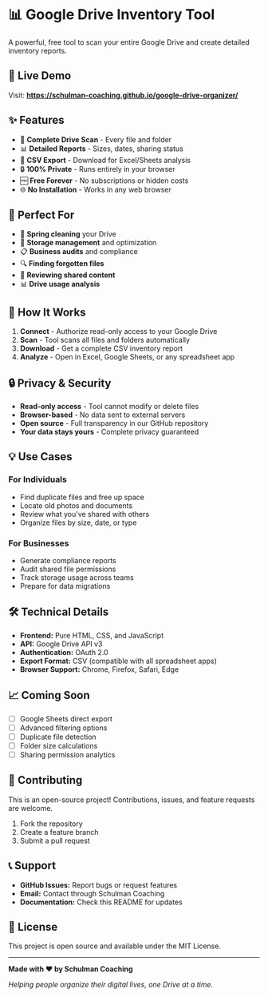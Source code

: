 # 📊 Google Drive Inventory Tool

A powerful, free tool to scan your entire Google Drive and create detailed inventory reports.

## 🚀 Live Demo

Visit: **https://schulman-coaching.github.io/google-drive-organizer/**

## ✨ Features

- 📁 **Complete Drive Scan** - Every file and folder
- 📊 **Detailed Reports** - Sizes, dates, sharing status  
- 💾 **CSV Export** - Download for Excel/Sheets analysis
- 🔒 **100% Private** - Runs entirely in your browser
- 🆓 **Free Forever** - No subscriptions or hidden costs
- 🌐 **No Installation** - Works in any web browser

## 🎯 Perfect For

- 🧹 **Spring cleaning** your Drive
- 💾 **Storage management** and optimization
- 📋 **Business audits** and compliance
- 🔍 **Finding forgotten files**
- 👥 **Reviewing shared content**
- 📊 **Drive usage analysis**

## 🔧 How It Works

1. **Connect** - Authorize read-only access to your Google Drive
2. **Scan** - Tool scans all files and folders automatically  
3. **Download** - Get a complete CSV inventory report
4. **Analyze** - Open in Excel, Google Sheets, or any spreadsheet app

## 🔒 Privacy & Security

- **Read-only access** - Tool cannot modify or delete files
- **Browser-based** - No data sent to external servers
- **Open source** - Full transparency in our GitHub repository
- **Your data stays yours** - Complete privacy guaranteed

## 💡 Use Cases

### For Individuals
- Find duplicate files and free up space
- Locate old photos and documents
- Review what you've shared with others
- Organize files by size, date, or type

### For Businesses  
- Generate compliance reports
- Audit shared file permissions
- Track storage usage across teams
- Prepare for data migrations

## 🛠️ Technical Details

- **Frontend:** Pure HTML, CSS, and JavaScript
- **API:** Google Drive API v3
- **Authentication:** OAuth 2.0
- **Export Format:** CSV (compatible with all spreadsheet apps)
- **Browser Support:** Chrome, Firefox, Safari, Edge

## 📈 Coming Soon

- [ ] Google Sheets direct export
- [ ] Advanced filtering options
- [ ] Duplicate file detection
- [ ] Folder size calculations
- [ ] Sharing permission analytics

## 🤝 Contributing

This is an open-source project! Contributions, issues, and feature requests are welcome.

1. Fork the repository
2. Create a feature branch
3. Submit a pull request

## 📞 Support

- **GitHub Issues:** Report bugs or request features
- **Email:** Contact through Schulman Coaching
- **Documentation:** Check this README for updates

## 📜 License

This project is open source and available under the MIT License.

---

**Made with ❤️ by Schulman Coaching**

*Helping people organize their digital lives, one Drive at a time.*